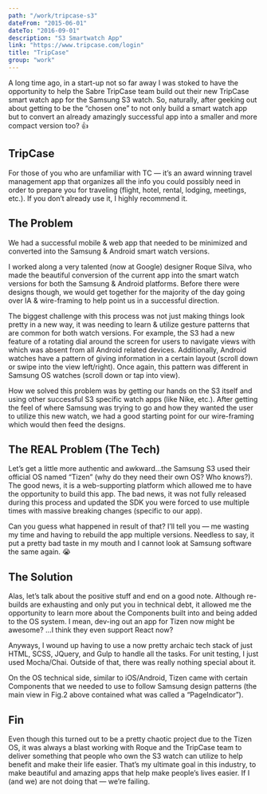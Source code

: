```yaml
---
path: "/work/tripcase-s3"
dateFrom: "2015-06-01"
dateTo: "2016-09-01"
description: "S3 Smartwatch App"
link: "https://www.tripcase.com/login"
title: "TripCase"
group: "work"
---
```


A long time ago, in a start-up not so far away I was stoked to have the opportunity to help the Sabre TripCase team build out their new TripCase smart watch app for the Samsung S3 watch.
So, naturally, after geeking out about getting to be the “chosen one” to not only build a smart watch app but to convert an already amazingly successful app into a smaller and more compact version too? 👍

## TripCase
For those of you who are unfamiliar with TC — it’s an award winning travel management app that organizes all the info you could possibly need in order to prepare you for traveling (flight, hotel, rental, lodging, meetings, etc.). If you don’t already use it, I highly recommend it.

## The Problem
We had a successful mobile & web app that needed to be minimized and converted into the Samsung & Android smart watch versions.

I worked along a very talented (now at Google) designer Roque Silva, who made the beautiful conversion of the current app into the smart watch versions for both the Samsung & Android platforms. Before there were designs though, we would get together for the majority of the day going over IA & wire-framing to help point us in a successful direction.

The biggest challenge with this process was not just making things look pretty in a new way, it was needing to learn & utilize gesture patterns that are common for both watch versions. For example, the S3 had a new feature of a rotating dial around the screen for users to navigate views with which was absent from all Android related devices. Additionally, Android watches have a pattern of giving information in a certain layout (scroll down or swipe into the view left/right). Once again, this pattern was different in Samsung OS watches (scroll down or tap into view).

How we solved this problem was by getting our hands on the S3 itself and using other successful S3 specific watch apps (like Nike, etc.). After getting the feel of where Samsung was trying to go and how they wanted the user to utilize this new watch, we had a good starting point for our wire-framing which would then feed the designs.

## The REAL Problem (The Tech)
Let’s get a little more authentic and awkward…the Samsung S3 used their official OS named “Tizen” (why do they need their own OS? Who knows?). The good news, it is a web-supporting platform which allowed me to have the opportunity to build this app. The bad news, it was not fully released during this process and updated the SDK you were forced to use multiple times with massive breaking changes (specific to our app).

Can you guess what happened in result of that? I’ll tell you — me wasting my time and having to rebuild the app multiple versions. Needless to say, it put a pretty bad taste in my mouth and I cannot look at Samsung software the same again. 😭

## The Solution
Alas, let’s talk about the positive stuff and end on a good note. Although re-builds are exhausting and only put you in technical debt, it allowed me the opportunity to learn more about the Components built into and being added to the OS system. I mean, dev-ing out an app for Tizen now might be awesome? …I think they even support React now?

Anyways, I wound up having to use a now pretty archaic tech stack of just HTML, SCSS, JQuery, and Gulp to handle all the tasks. For unit testing, I just used Mocha/Chai. Outside of that, there was really nothing special about it.

On the OS technical side, similar to iOS/Android, Tizen came with certain Components that we needed to use to follow Samsung design patterns (the main view in Fig.2 above contained what was called a “PageIndicator”).

## Fin
Even though this turned out to be a pretty chaotic project due to the Tizen OS, it was always a blast working with Roque and the TripCase team to deliver something that people who own the S3 watch can utilize to help benefit and make their life easier. That’s my ultimate goal in this industry, to make beautiful and amazing apps that help make people’s lives easier. If I (and we) are not doing that — we’re failing.
